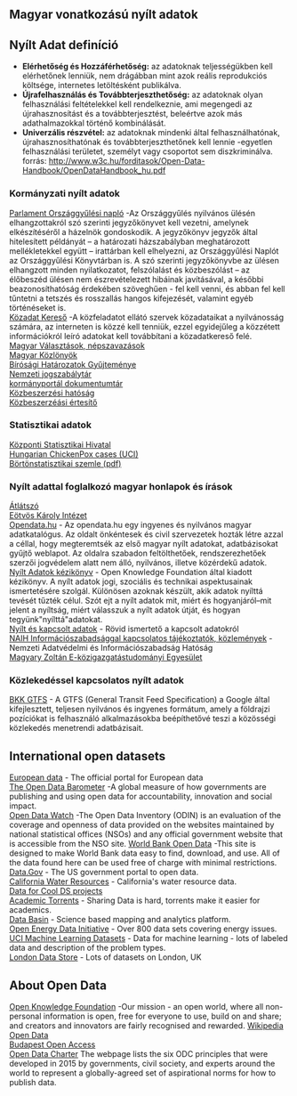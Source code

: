 ## Magyar vonatkozású nyílt adatok

## Nyílt Adat definíció  

* <b>Elérhetőség és Hozzáférhetőség:</b> az adatoknak teljességükben kell elérhetőnek lenniük, nem drágábban mint azok reális reprodukciós költsége, internetes letöltésként publikálva.
* <b>Újrafelhasználás  és  Továbbterjeszthetőség:</b> az  adatoknak  olyan  felhasználási  feltételekkel  kell rendelkeznie,  ami  megengedi  az  újrahasznosítást  és  a  továbbterjesztést,  beleértve  azok  más adathalmazokkal történő kombinálását.  
* <b>Univerzális  részvétel:</b> az  adatoknak  mindenki  által  felhasználhatónak,  újrahasznosíthatónak  és továbbterjeszthetőnek  kell  lennie -egyetlen  felhasználási  területet,  személyt  vagy  csoportot  sem diszkriminálva.   
forrás: http://www.w3c.hu/forditasok/Open-Data-Handbook/OpenDataHandbook_hu.pdf  


### Kormányzati nyílt adatok

[Parlament Országgyűlési napló](https://www.parlament.hu/orszaggyulesi-naplo)  -Az Országgyűlés nyilvános ülésén elhangzottakról szó szerinti jegyzőkönyvet kell vezetni, amelynek elkészítéséről a házelnök gondoskodik. A jegyzőkönyv jegyzők által hitelesített példányát – a határozati házszabályban meghatározott mellékletekkel együtt – irattárban kell elhelyezni, az Országgyűlési Naplót az Országgyűlési Könyvtárban is.
A szó szerinti jegyzőkönyvbe az ülésen elhangzott minden nyilatkozatot, felszólalást és közbeszólást – az élőbeszéd ülésen nem észrevételezett hibáinak javításával, a későbbi beazonosíthatóság érdekében szöveghűen - fel kell venni, és abban fel kell tűntetni a tetszés és rosszallás hangos kifejezését, valamint egyéb történéseket is.  
[Közadat Kereső](https://kozadat.hu/kereso/)  -A közfeladatot ellátó szervek közadataikat a nyilvánosság számára, az interneten is közzé kell tenniük, ezzel egyidejűleg a közzétett információkról leíró adatokat kell továbbítani a közadatkereső felé.  
[Magyar Választások, népszavazások](https://www.valasztas.hu/valasztasok-szavazasok)  
[Magyar Közlönyök](http://kozlonyok.hu/kozlonyok/valaszt.htm)  
[Bírósági Határozatok Gyűjteménye](https://birosag.hu/birosagi-hatarozatok-gyujtemenye)  
[Nemzeti jogszabálytár](https://njt.hu/)  
[kormányportál dokumentumtár](https://kormany.hu/dokumentumtar)  
[Közbeszerzési hatóság](https://www.kozbeszerzes.hu/)  
[Közbeszerzéási értesítő](https://www.kozbeszerzes.hu/ertesito/)  

### Statisztikai adatok  
[Központi Statisztikai Hivatal](http://www.ksh.hu/)  
[Hungarian ChickenPox cases (UCI)](https://archive.ics.uci.edu/ml/datasets/Hungarian+Chickenpox+Cases)   
[Börtönstatisztikai szemle (pdf)](https://bv.gov.hu/hu/bortonstatisztikai-szemle)  

### Nyílt adattal foglalkozó magyar honlapok és írások
[Átlátszó](https://atlatszo.hu/)  
[Eötvös Károly Intézet](http://www.ekint.org/tevekenyseg/az-allam-atlathatosaga-informacioszabadsag)  
[Opendata.hu](http://opendata.hu/)  - Az opendata.hu egy ingyenes és nyilvános magyar adatkatalógus. Az oldalt önkéntesek és civil szervezetek hozták létre azzal a céllal, hogy megteremtsék az első magyar nyílt adatokat, adatbázisokat gyűjtő weblapot. Az oldalra szabadon feltölthetőek, rendszerezhetőek szerzői jogvédelem alatt nem álló, nyilvános, illetve közérdekű adatok.  
[Nyílt Adatok kézikönyv](http://www.w3c.hu/forditasok/Open-Data-Handbook/OpenDataHandbook_hu.pdf)  - Open Knowledge Foundation által kiadott kézikönyv. A nyílt adatok jogi, szociális és technikai aspektusainak ismertetésére szolgál.  Különösen azoknak készült, akik adatok nyílttá tevését tűzték célul. Szót ejt a nyílt adatok mit, miért és hogyanjáról–mit jelent a nyíltság, miért válasszuk a nyílt adatok útját, és hogyan tegyünk"nyílttá"adatokat.  
[Nyílt és kapcsolt adatok](https://tudomany.idea.unideb.hu/hu/node/222)  - Rövid ismertető a kapcsolt adatokról  
[NAIH Információszabadsággal kapcsolatos tájékoztatók, közlemények](https://www.naih.hu/dontesek-informacioszabadsag-tajekoztatok-kozlemenyek)  - Nemzeti Adatvédelmi és Információszabadság Hatóság  
[Magyary Zoltán E-közigazgatástudományi Egyesület](https://www.magyary.hu/category/digitalis-koz-igazgatas/)  

### Közlekedéssel kapcsolatos nyílt adatok
[BKK GTFS](https://bkk.hu/apps/gtfs/) - A GTFS (General Transit Feed Specification) a Google által kifejlesztett, teljesen nyilvános és ingyenes formátum, amely a földrajzi pozíciókat is felhasználó alkalmazásokba beépíthetővé teszi a közösségi közlekedés menetrendi adatbázisait.  

## International open datasets   

[European data](https://data.europa.eu/en)   -  The official portal for European data  
[The Open Data Barometer](https://opendatabarometer.org/?_year=2017&indicator=ODB) -A global measure of how governments are publishing and using open data for accountability, innovation and social impact.   
[Open Data Watch](https://odin.opendatawatch.com/Report/countryProfileUpdated/HUN?year=2020)  -The Open Data Inventory (ODIN) is an evaluation of the coverage and openness of data provided on the websites maintained by national statistical offices (NSOs) and any official government website that is accessible from the NSO site. 
[World Bank Open Data](https://data.worldbank.org/)  -This site is designed to make World Bank data easy to find, download, and use. All of the data found here can be used free of charge with minimal restrictions.  
[Data.Gov](https://www.data.gov/) - The US government portal to open data.  
[California Water Resources](http://www.water.ca.gov/data_home.cfm) - California's water resource data.  
[Data for Cool DS projects](http://101.datascience.community/2014/10/17/data-sources-for-cool-data-science-projects-part-1-guest-post/)    
[Academic Torrents](http://academictorrents.com/) - Sharing Data is hard, torrents make it easier for academics.  
[Data Basin](http://databasin.org/) - Science based mapping and analytics platform.  
[Open Energy Data Initiative](http://en.openei.org/wiki/Main_Page) - Over 800 data sets covering energy issues.  
[UCI Machine Learning Datasets](https://archive.ics.uci.edu/ml/datasets.html) - Data for machine learning - lots of labeled data and description of the problem types.  
[London Data Store](http://data.london.gov.uk/) - Lots of datasets on London, UK  

## About Open Data
[Open Knowledge Foundation](https://okfn.org/about/) -Our mission - an open world, where all non-personal information is open, free for everyone to use, build on and share; and creators and innovators are fairly recognised and rewarded.
[Wikipedia Open Data](https://en.wikipedia.org/wiki/Open_data)  
[Budapest Open Access](https://en.wikipedia.org/wiki/Budapest_Open_Access_Initiative)  
[Open Data Charter](https://opendatacharter.net/principles/)  The webpage lists the six ODC principles that were developed in 2015 by governments, civil society, and experts around the world to represent a globally-agreed set of aspirational norms for how to publish data. 
